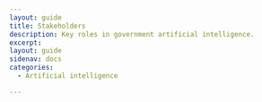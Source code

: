 ```yaml
---
layout: guide
title: Stakeholders
description: Key roles in government artificial intelligence.
excerpt: 
layout: guide
sidenav: docs
categories:
  - Artificial intelligence

---
```

